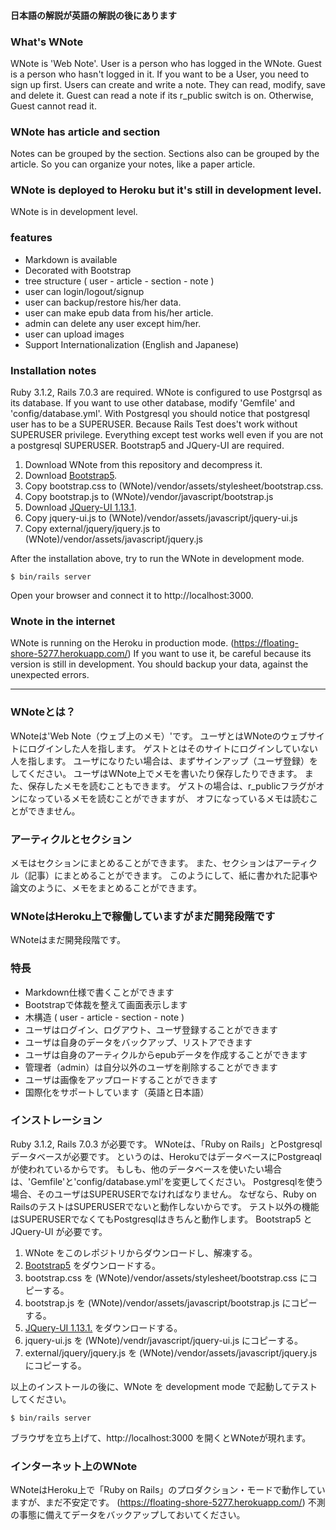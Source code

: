 #### 日本語の解説が英語の解説の後にあります

### What's WNote

WNote is 'Web Note'.
User is a person who has logged in the WNote.
Guest is a person who hasn't logged in it.
If you want to be a User, you need to sign up first.
Users can create and write a note.
They can read, modify, save and delete it.
Guest can read a note if its r_public switch is on.
Otherwise, Guest cannot read it.

### WNote has article and section

Notes can be grouped by the section.
Sections also can be grouped by the article.
So you can organize your notes, like a paper article.

### WNote is deployed to Heroku but it's still in development level.

WNote is in development level.

### features

- Markdown is available
- Decorated with Bootstrap
- tree structure ( user - article - section - note )
- user can login/logout/signup
- user can backup/restore his/her data.
- user can make epub data from his/her article.
- admin can delete any user except him/her.
- user can upload images
- Support Internationalization (English and Japanese)

### Installation notes

Ruby 3.1.2, Rails 7.0.3 are required.
WNote is configured to use Postgrsql as its database.
If you want to use other database, modify 'Gemfile' and 'config/database.yml'.
With Postgresql you should notice that postgresql user has to be a SUPERUSER.
Because Rails Test does't work without SUPERUSER privilege.
Everything except test works well even if you are not a postgresql SUPERUSER.
Bootstrap5 and JQuery-UI are required.

1. Download WNote from this repository and decompress it.
2. Download [Bootstrap5](https://getbootstrap.jp/).
3. Copy bootstrap.css to (WNote)/vendor/assets/stylesheet/bootstrap.css.
4. Copy bootstrap.js to (WNote)/vendor/javascript/bootstrap.js
5. Download [JQuery-UI 1.13.1](https://jqueryui.com/).
6. Copy jquery-ui.js to (WNote)/vendor/assets/javascript/jquery-ui.js
7. Copy external/jquery/jquery.js to (WNote)/vendor/assets/javascript/jquery.js

After the installation above, try to run the WNote in development mode.

~~~
$ bin/rails server
~~~

Open your browser and connect it to http://localhost:3000.

### Wnote in the internet

WNote is running on the Heroku in production mode.
(https://floating-shore-5277.herokuapp.com/)
If you want to use it, be careful because its version is still in development.
You should backup your data, against the unexpected errors.

----------

### WNoteとは？

WNoteは'Web Note（ウェブ上のメモ）'です。
ユーザとはWNoteのウェブサイトにログインした人を指します。
ゲストとはそのサイトにログインしていない人を指します。
ユーザになりたい場合は、まずサインアップ（ユーザ登録）をしてください。
ユーザはWNote上でメモを書いたり保存したりできます。
また、保存したメモを読むこともできます。
ゲストの場合は、r_publicフラグがオンになっているメモを読むことができますが、
オフになっているメモは読むことができません。

### アーティクルとセクション

メモはセクションにまとめることができます。
また、セクションはアーティクル（記事）にまとめることができます。
このようにして、紙に書かれた記事や論文のように、メモをまとめることができます。

### WNoteはHeroku上で稼働していますがまだ開発段階です

WNoteはまだ開発段階です。

### 特長

- Markdown仕様で書くことができます
- Bootstrapで体裁を整えて画面表示します
- 木構造 ( user - article - section - note )
- ユーザはログイン、ログアウト、ユーザ登録することができます
- ユーザは自身のデータをバックアップ、リストアできます
- ユーザは自身のアーティクルからepubデータを作成することができます
- 管理者（admin）は自分以外のユーザを削除することができます
- ユーザは画像をアップロードすることができます
- 国際化をサポートしています（英語と日本語）

### インストレーション

Ruby 3.1.2, Rails 7.0.3 が必要です。
WNoteは、「Ruby on Rails」とPostgresqlデータベースが必要です。
というのは、HerokuではデータベースにPostgreaqlが使われているからです。
もしも、他のデータベースを使いたい場合は、'Gemfile'と'config/database.yml'を変更してください。
Postgresqlを使う場合、そのユーザはSUPERUSERでなければなりません。
なぜなら、Ruby on RailsのテストはSUPERUSERでないと動作しないからです。
テスト以外の機能はSUPERUSERでなくてもPostgresqlはきちんと動作します。
Bootstrap5 と JQuery-UI が必要です。

1. WNote をこのレポジトリからダウンロードし、解凍する。
2. [Bootstrap5](https://getbootstrap.jp/) をダウンロードする。
3. bootstrap.css を (WNote)/vendor/assets/stylesheet/bootstrap.css にコピーする。
4. bootstrap.js を (WNote)/vendor/assets/javascript/bootstrap.js にコピーする。
5. [JQuery-UI 1.13.1.](https://jqueryui.com/) をダウンロードする。
6. jquery-ui.js を (WNote)/vendr/javascript/jquery-ui.js にコピーする。
7. external/jquery/jquery.js を (WNote)/vendor/assets/javascript/jquery.js にコピーする。

以上のインストールの後に、WNote を development mode で起動してテストしてください。

~~~
$ bin/rails server
~~~

ブラウザを立ち上げて、http://localhost:3000 を開くとWNoteが現れます。

### インターネット上のWNote

WNoteはHeroku上で「Ruby on Rails」のプロダクション・モードで動作していますが、まだ不安定です。
(https://floating-shore-5277.herokuapp.com/)
不測の事態に備えてデータをバックアップしておいてください。
